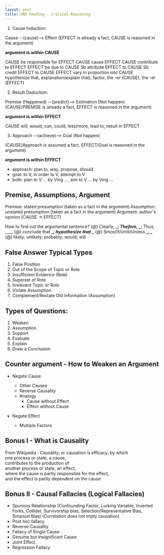 ```yaml
---
layout: post
title: GRE Reading - Critical Reasoning
---
```


1. Cause Induction: 

Cause --(cause)--> Effect (EFFECT is already a fact, CAUSE is reasoned in the argument)

**argument is within CAUSE**

CAUSE be responsible for EFFECT
CAUSE cause EFFECT
CAUSE contribute to EFFECT
EFFECT be due to CAUSE
Sb attribute EFFECT to CAUSE
Sb credit EFFECT to CAUSE
EFFECT vary in proportion into CAUSE
hypothesize that, explanation(explain that), factor, the -er (CAUSE), the -er (EFFECT)

2. Result Deduction:

Premise (Happened) --(predict)--> Estimation (Not happen) (CAUSE/PREMISE is already a fact, EFFECT is reasoned in the argument)

**argument is within EFFECT**

CAUSE 
will, would, can, could, less/more, lead to, result in
EFFECT

3. Approach --(achieve)--> Goal (Not happen)

(CAUSE/Approach is assumed a fact, EFFECT/Goal is reasoned in the argument)

**argument is within EFFECT**

- approach: plan to, way, propose, should
- goal: to V, in order to V, attempt to V
- both: plan to V ... by Ving ..., aim to V ... by Ving ...


## Premise, Assumptions, Argument

Premise: stated presumption (taken as a fact in the argument)
Assumption: unstated presumption (taken as a fact in the argument)
Argument: author's opinion (CAUSE -> EFFECT)

How to find out the argumental sentence?
(@) Clearly, \____; Thefore, \____; Thus, \____
(@) conclude that \____; hypothesize that \____
(@) Since/If/Until/Unless \____, \____
(@) likely; unlikely; probably; would; will


## False Answer Typical Types

1. False Position
2. Out of the Scope of Topic or Role
3. Insufficient Evidence (Role)
4. Superset of Role
5. Irrelevent Topic or Role
6. Violate Assumption
7. Complement/Restate Old Information (Assumption)

## Types of Questions:
1. Weaken
2. Assumption
3. Support
4. Evaluate
5. Explain
6. Draw a Conclusion

## Counter argument - How to Weaken an Argument

- Negate Cause
  - Other Causes
  - Reverse Causality
  - Analogy
  	- Cause without Effect
  	- Effect without Cause

- Negate Effect
	- Multiple Factors

## Bonus I - What is Causality
 
From Wikipedia
:		Causality, or causation is efficacy, by which  
one process or state, a cause,  
contributes to the production of   
another process or state, an effect,  
where the cause is partly responsible for the effect,  
and the effect is partly dependent on the cause  

## Bonus II - Causal Fallacies (Logical Fallacies)

- Spurious Relationship (Confounding Factor, Lurking Variable, Inverted Forks, Collider, Survivorship bias, Selection/Representative Bias, Simpson Bias) (Correlation does not imply causation)
- Post hoc fallacy
- Reverse Causality
- Fallacy of Single Cause
- Genuine but Insignificant Cause
- Joint Effect
- Regression Fallacy


